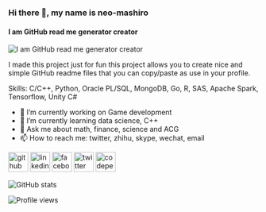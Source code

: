 <!--
**neo-mashiro/neo-mashiro** is a ✨ _special_ ✨ repository because its `README.md` (this file) appears on your GitHub profile.
-->

### Hi there 👋, my name is neo-mashiro
#### I am GitHub read me generator creator
![I am GitHub read me generator creator](https://arturssmirnovs.github.io/github-profile-readme-generator/images/banner.png)

I made this project just for fun this project allows you to create nice and simple GitHub readme files that you can copy/paste as use in your profile.

Skills: C/C++, Python, Oracle PL/SQL, MongoDB, Go, R, SAS, Apache Spark, Tensorflow, Unity C#

- 🔭 I’m currently working on Game development 
- 🌱 I’m currently learning data science, C++ 
- 💬 Ask me about math, finance, science and ACG 
- 📫 How to reach me: twitter, zhihu, skype, wechat, email 


[<img src='https://cdn.jsdelivr.net/npm/simple-icons@3.0.1/icons/github.svg' alt='github' height='40'>](https://github.com/neo-mashiro)
[<img src='https://cdn.jsdelivr.net/npm/simple-icons@3.0.1/icons/linkedin.svg' alt='linkedin' height='40'>](https://www.linkedin.com/in/wentao-lu-90125157/)
[<img src='https://cdn.jsdelivr.net/npm/simple-icons@3.0.1/icons/facebook.svg' alt='facebook' height='40'>](https://www.facebook.com/wentao.lu.14)
[<img src='https://cdn.jsdelivr.net/npm/simple-icons@3.0.1/icons/twitter.svg' alt='twitter' height='40'>](https://twitter.com/neo_mashiro)
[<img src='https://cdn.jsdelivr.net/npm/simple-icons@3.0.1/icons/codepen.svg' alt='codepen' height='40'>](https://codepen.io/neo-mashiro)  



![GitHub stats](https://github-readme-stats.vercel.app/api?username=neo-mashiro&show_icons=true)  

![Profile views](https://gpvc.arturio.dev/neo-mashiro)  
